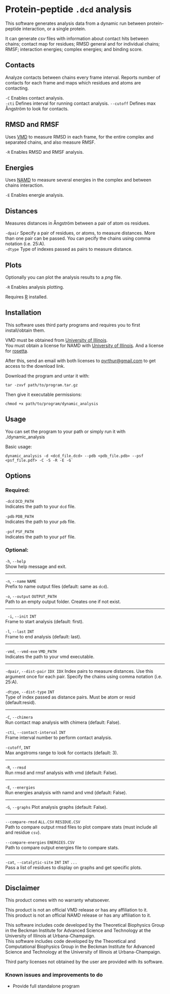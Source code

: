 # Protein-peptide `.dcd` analysis
This software generates analysis data from a dynamic run between protein-peptide interaction, or a single protein.

It can generate *csv* files with information about contact hits between chains; contact map for residues; RMSD general and for individual chains; RMSF; interaction energies; complex energies; and binding score.

## Contacts
Analyze contacts between chains every frame interval. Reports number of contacts for each frame and maps which residues and atoms are contacting.
 
`-C` Enables contact analysis.  
`-cti` Defines interval for running contact analysis.
`--cutoff` Defines max Ångström to look for contacts.

## RMSD and RMSF
Uses [VMD](https://www.ks.uiuc.edu/Research/vmd/) to measure RMSD in each frame, for the entire complex and separated chains, and also measure RMSF. 

`-R` Enables RMSD and RMSF analysis.

## Energies
Uses [NAMD](https://www.ks.uiuc.edu/Research/namd/) to measure several energies in the complex and between chains interaction.

`-E` Enables energie analysis.

## Distances
Measures distances in Ångström between a pair of atom os residues.

`-dpair` Specify a pair of residues, or atoms, to measure distances. More than one pair can be passed. You can pecify the chains using comma notation (i.e. 25:A).  
`-dtype` Type of indexes passed as pairs to measure distance.

## Plots
Optionally you can plot the analysis results to a *png* file.

`-R` Enables analysis plotting.

Requires [R](https://www.r-project.org/) installed.

## Installation
This software uses third party programs and requires you to first install/obtain them.

VMD must be obtained from [University of Illinois](https://www.ks.uiuc.edu/Development/Download/download.cgi?PackageName=VMD).  
You must obtain a license for NAMD with [University of Illinois](https://www.ks.uiuc.edu/Development/Download/download.cgi?UserID=&AccessCode=&ArchiveID=1641). And a license for [rosetta](https://els2.comotion.uw.edu/product/rosetta).

After this, send an email with both licenses to [pyrthur@gmail.com](pyrthur@gmail.com) to get access to the download link.

Download the program and untar it with:

    tar -zxvf path/to/program.tar.gz

Then give it executable permissions:
 
    chmod +x path/to/program/dynamic_analysis

## Usage
You can set the program to your path or simply run it with ./dynamic_analysis

Basic usage: 
```
dynamic_analysis -d <dcd_file.dcd> --pdb <pdb_file.pdb> --psf <psf_file.pdf> -C -S -R -E -G`
```

## Options

### Required:
`-dcd` `DCD_PATH`  
Indicates the path to your `dcd` file.

`-pdb` `PDB_PATH`  
Indicates the path to your `pdb` file.  

`-psf` `PSF_PATH`  
Indicates the path to your `pdf` file.

### Optional:
`-h`, `--help`  
Show help message and exit.
***

`-n`, `--name` `NAME`  
Prefix to name output files (default: same as `dcd`).

`-o`, `--output` `OUTPUT_PATH`  
Path to an empty output folder. Creates one if not exist.
***

` -i`, `--init` `INT`  
Frame to start analysis (default: first).

`-l`, `--last` `INT`  
Frame to end analysis (default: last).
***

`-vmd`, `--vmd-exe` `VMD_PATH`  
Indicates the path to your vmd executable.
***

`-dpair`, `--dist-pair`  `IDX IDX`
Index pairs to measure distances. Use this argument once for each pair. Specify the chains using comma notation (i.e. 25:A).

`-dtype`, `--dist-type` `INT`  
Type of index passed as distance pairs. Must be atom or resid (default:resid).
***

`-C`, `--chimera`  
Run contact map analysis with chimera (default: False).

`-cti`, `--contact-interval` `INT`  
Frame interval number to perform contact analysis.

`-cutoff`, `INT`  
Max angstroms range to look for contacts (default: 3).
***

`-R`, `--rmsd`   
Run rmsd and rmsf analysis with vmd (default: False).
***

`-E`, `--energies`  
Run energies analysis with namd and vmd (default: False).
***

`-G`, `--graphs`
Plot analysis graphs (default: False).

***
`--compare-rmsd` `ALL.CSV` `RESIDUE.CSV`  
Path to compare output rmsd files to plot compare stats (must include all and residue `csv`).

`--compare-energies` `ENERGIES.CSV`  
Path to compare output energies file to compare stats.
***

`-cat`, `--catalytic-site` `INT` `INT` `...`  
Pass a list of residues to display on graphs and get specific plots.
***
     
## Disclaimer

This product comes with no warranty whatsoever.  

This product is not an official VMD release or has any affiliation to it.  
This product is not an official NAMD release or has any affiliation to it.  

This software includes code developed by the Theoretical Biophysics Group in the Beckman Institute for Advanced Science and Technology at the University of Illinois at Urbana-Champaign.  
This software includes code developed by the Theoretical and Computational Biophysics Group in the Beckman Institute for Advanced Science and Technology at the University of Illinois at Urbana-Champaign.
 
Third party licenses not obtained by the user are provided with its software. 

### Known issues and improvements to do
- Provide full standalone program
